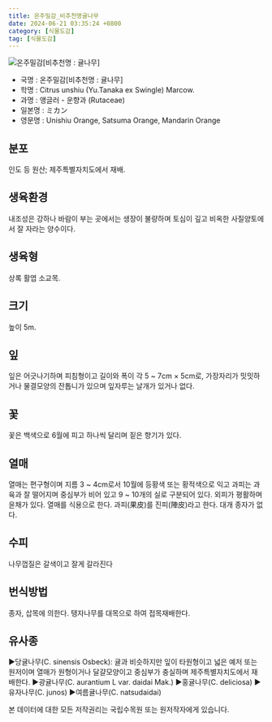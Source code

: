 ```yaml
---
title: 온주밀감_비추천명귤나무
date: 2024-06-21 03:35:24 +0800
category: [식물도감]
tag: [식물도감]
---
```




![온주밀감[비추천명 : 귤나무]](/fileUpload/plants/basic/Rutaceae/Citrus/12151/1_th2.JPG)
- 국명 : 온주밀감[비추천명 : 귤나무]
- 학명 : Citrus unshiu (Yu.Tanaka ex Swingle) Marcow.
- 과명 : 앵글러 - 운향과 (Rutaceae)
- 일본명 : ミカン
- 영문명 : Unishiu Orange, Satsuma Orange, Mandarin Orange


## 분포
인도 등 원산; 제주특별자치도에서 재배.
## 생육환경
내조성은 강하나 바람이 부는 곳에서는 생장이 불량하며 토심이 깊고 비옥한 사질양토에서 잘 자라는 양수이다.
## 생육형
상록 활엽 소교목.
## 크기
높이 5m.
## 잎
잎은 어긋나기하며 피침형이고 길이와 폭이 각 5 ~ 7cm × 5cm로, 가장자리가 밋밋하거나 물결모양의 잔톱니가 있으며 잎자루는 날개가 있거나 없다.
## 꽃
꽃은 백색으로 6월에 피고 하나씩 달리며 짙은 향기가 있다.
## 열매
열매는 편구형이며 지름 3 ~ 4cm로서 10월에 등황색 또는 황적색으로 익고 과피는 과육과 잘 떨어지며 중심부가 비어 있고 9 ~ 10개의 실로 구분되어 있다. 외피가 평활하며 윤채가 있다. 열매를 식용으로 한다. 과피(果皮)를 진피(陣皮)라고 한다. 대개 종자가 없다.
## 수피
나무껍질은 갈색이고  잘게 갈라진다
## 번식방법
종자, 삽목에 의한다. 탱자나무를 대목으로 하여 접목재배한다.
## 유사종
▶당귤나무(C. sinensis Osbeck): 귤과 비슷하지만 잎이 타원형이고 넓은 예저 또는 원저이며 열매가 원형이거나 달걀모양이고 중심부가 충실하며 제주특별자치도에서 재배한다. ▶광귤나무(C. aurantium L var. daidai Mak.)▶홍귤나무(C. deliciosa)▶유자나무(C. junos)▶여름귤나무(C. natsudaidai)






본 데이터에 대한 모든 저작권리는 국립수목원 또는 원저작자에게 있습니다.
